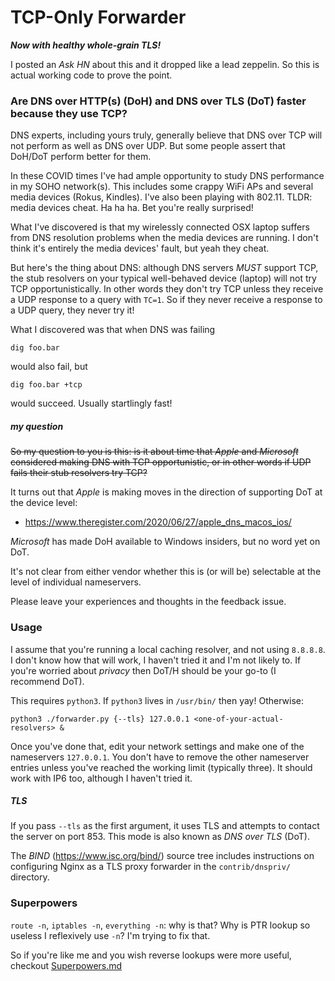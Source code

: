# TCP-Only Forwarder

___Now with healthy whole-grain TLS!___

I posted an _Ask HN_ about this and it dropped like a lead zeppelin. So this is actual working code to prove the point.

### Are DNS over HTTP(s) (DoH) and DNS over TLS (DoT) faster because they use TCP?

DNS experts, including yours truly, generally believe that DNS over TCP will not perform as well as DNS over UDP.
But some people assert that DoH/DoT perform better for them.

In these COVID times I've had ample opportunity to study DNS performance in my SOHO network(s). This includes some
crappy WiFi APs and several media devices (Rokus, Kindles). I've also been playing with 802.11. TLDR: media devices cheat.
Ha ha ha. Bet you're really surprised!

What I've discovered is that my wirelessly connected OSX laptop suffers from DNS resolution problems when the media devices
are running. I don't think it's entirely the media devices' fault, but yeah they cheat.

But here's the thing about DNS: although DNS servers _MUST_ support TCP, the stub resolvers on your typical well-behaved
device (laptop) will not try TCP opportunistically. In other words they don't try TCP unless they receive a UDP response
to a query with `TC=1`. So if they never receive a response to a UDP query, they never try it!

What I discovered was that when DNS was failing

    dig foo.bar

would also fail, but

    dig foo.bar +tcp

would succeed. Usually startlingly fast!

##### my question

~~So my question to you is this: is it about time that _Apple_ and _Microsoft_ considered making DNS with TCP opportunistic, or
in other words if UDP fails their stub resolvers try TCP?~~

It turns out that _Apple_ is making moves in the direction of supporting DoT at the device level:

* https://www.theregister.com/2020/06/27/apple_dns_macos_ios/

_Microsoft_ has made DoH available to Windows insiders, but no word yet on DoT.

It's not clear from either vendor whether this is (or will be) selectable at the level of individual nameservers.

Please leave your experiences and thoughts in the feedback issue.

### Usage

I assume that you're running a local caching resolver, and not using `8.8.8.8`. I don't know how that will work, I haven't
tried it and I'm not likely to. If you're worried about _privacy_ then DoT/H should be your go-to (I recommend DoT).

This requires `python3`. If `python3` lives in `/usr/bin/` then yay! Otherwise:

    python3 ./forwarder.py {--tls} 127.0.0.1 <one-of-your-actual-resolvers> &

Once you've done that, edit your network settings and make one of the nameservers `127.0.0.1`. You don't have to remove
the other nameserver entries unless you've reached the working limit (typically three). It should work with IP6 too,
although I haven't tried it.

##### TLS

If you pass `--tls` as the first argument, it uses TLS and attempts to contact the server on port 853. This
mode is also known as _DNS over TLS_ (DoT).

The _BIND_ (https://www.isc.org/bind/) source tree includes instructions on configuring Nginx as a TLS proxy forwarder in the `contrib/dnspriv/` directory.

### Superpowers

`route -n`, `iptables -n`, `everything -n`: why is that? Why is PTR lookup so useless I reflexively use `-n`? I'm trying to fix that.

So if you're like me and you wish reverse lookups were more useful, checkout [Superpowers.md](https://github.com/m3047/tcp_only_forwarder/blob/master/Superpowers.md)
